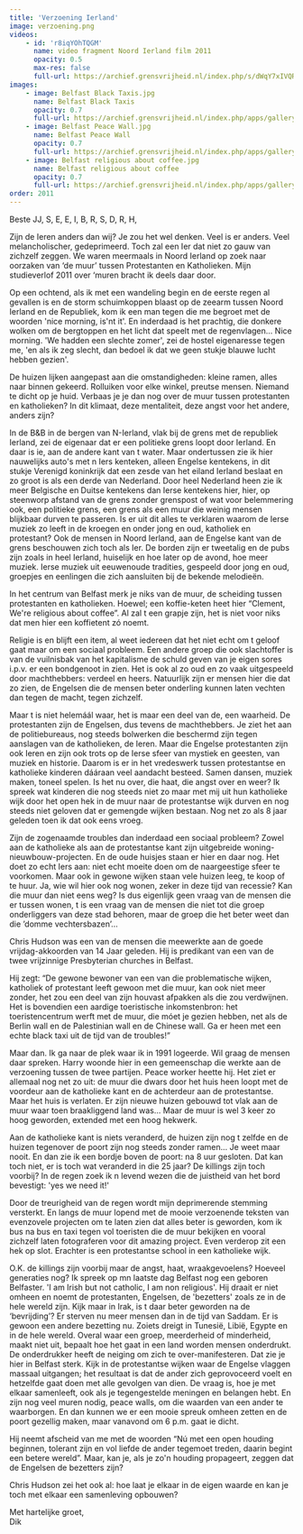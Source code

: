 ```yaml
---
title: 'Verzoening Ierland'
image: verzoening.png
videos:
    - id: 'r8iqYOhTQGM'
      name: video fragment Noord Ierland film 2011
      opacity: 0.5
      max-res: false
      full-url: https://archief.grensvrijheid.nl/index.php/s/dWqY7xIVQRx21zB
images:
    - image: Belfast Black Taxis.jpg
      name: Belfast Black Taxis
      opacity: 0.7
      full-url: https://archief.grensvrijheid.nl/index.php/apps/galleryplus?view=galleryplus#Beeldarchief%2F1998%2010%20FOTO'S%20Belfast%20-dia's-
    - image: Belfast Peace Wall.jpg
      name: Belfast Peace Wall
      opacity: 0.7
      full-url: https://archief.grensvrijheid.nl/index.php/apps/galleryplus?view=galleryplus#Beeldarchief%2F1998%2010%20FOTO'S%20Belfast%20-dia's-
    - image: Belfast religious about coffee.jpg
      name: Belfast religious about coffee
      opacity: 0.7
      full-url: https://archief.grensvrijheid.nl/index.php/apps/galleryplus?view=galleryplus#Beeldarchief%2F1998%2010%20FOTO'S%20Belfast%20-dia's-
order: 2011
---
```


Beste JJ, S, E, E, I, B, R, S, D, R, H,

Zijn de Ieren anders dan wij? Je zou het wel denken. Veel is er anders. Veel melancholischer, gedeprimeerd. Toch zal een Ier dat niet zo gauw van zichzelf zeggen. 
We waren meermaals in Noord Ierland op zoek naar oorzaken van ‘de muur’ tussen Protestanten en Katholieken. Mijn studieverlof 2011 over ‘muren bracht ik deels daar door. 

Op een ochtend, als ik met een wandeling begin en de eerste regen al gevallen is en de storm schuimkoppen blaast op de zeearm tussen Noord Ierland en de Republiek, kom ik een man tegen die me begroet met de woorden 'nice morning, is'nt it'. En inderdaad is het prachtig, die donkere wolken om de bergtoppen en het licht dat speelt met de regenvlagen... Nice morning. 'We hadden een slechte zomer', zei de hostel eigenaresse tegen me, 'en als ik zeg slecht, dan bedoel ik dat we geen stukje blauwe lucht hebben gezien'. 

De huizen lijken aangepast aan die omstandigheden: kleine ramen, alles naar binnen gekeerd. Rolluiken voor elke winkel, preutse mensen. Niemand te dicht op je huid. Verbaas je je dan nog over de muur tussen protestanten en katholieken? In dit klimaat, deze mentaliteit, deze angst voor het andere, anders zijn?

In de B&B in de bergen van N-Ierland, vlak bij de grens met de republiek Ierland, zei de eigenaar dat er een politieke grens loopt door Ierland. En daar is ie, aan de andere kant van t water. Maar ondertussen zie ik hier nauwelijks auto's met n Iers kenteken, alleen Engelse kentekens, in dit stukje Verenigd koninkrijk dat een zesde van het eiland Ierland beslaat en zo groot is als een derde van Nederland. Door heel Nederland heen zie ik meer Belgische en Duitse kentekens dan Ierse kentekens hier, hier, op steenworp afstand van de grens zonder grenspost of wat voor belemmering ook,  een politieke grens, een grens als een muur die weinig mensen blijkbaar durven te passeren. 
Is er uit dit alles te verklaren waarom de Ierse muziek zo leeft in de kroegen en onder jong en oud, katholiek en protestant? Ook de mensen in Noord Ierland, aan de Engelse kant van de grens beschouwen zich toch als Ier. De borden zijn er tweetalig en de pubs zijn zoals in heel Ierland, huiselijk en hoe later op de avond, hoe meer muziek. Ierse muziek uit eeuwenoude tradities, gespeeld door jong en oud, groepjes en eenlingen die zich aansluiten bij de bekende melodieën. 

In het centrum van Belfast merk je niks van de muur, de scheiding tussen protestanten en katholieken. Hoewel; een koffie-keten heet hier “Clement, We're religious about coffee”. Al zal t een grapje zijn, het is niet voor niks dat men hier een koffietent zó noemt. 

Religie is en blijft een item, al weet iedereen dat het niet echt om t geloof gaat maar om een sociaal probleem. Een andere groep die ook slachtoffer is van de vuilnisbak van het kapitalisme de schuld geven van je eigen sores i.p.v. er een bondgenoot in zien. Het is ook al zo oud en zo vaak uitgespeeld door machthebbers: verdeel en heers. Natuurlijk zijn er mensen hier die dat zo zien, de Engelsen die de mensen beter onderling kunnen laten vechten dan tegen de macht, tegen zichzelf. 

Maar t is niet helemáál waar, het is maar een deel van de, een waarheid. De protestanten zijn de Engelsen, dus tevens de machthebbers. Je ziet het aan de politiebureaus, nog steeds bolwerken die beschermd zijn tegen aanslagen van de katholieken, de Ieren. Maar die Engelse protestanten zijn ook Ieren en zijn ook trots op de Ierse sfeer van mystiek en geesten, van muziek en historie. Daarom is er in het vredeswerk tussen protestantse en katholieke kinderen dááraan veel aandacht besteed. Samen dansen, muziek maken, toneel spelen. Is het nu over, die haat, die angst over en weer? Ik spreek wat kinderen die nog steeds niet zo maar met mij uit hun katholieke wijk door het open hek in de muur naar de protestantse wijk durven en nog steeds niet geloven dat er gemengde wijken bestaan. Nog net zo als 8 jaar geleden toen ik dat ook eens vroeg. 

Zijn de zogenaamde troubles dan inderdaad een sociaal probleem? Zowel aan de katholieke als aan de protestantse kant zijn uitgebreide woning-nieuwbouw-projecten. En de oude huisjes staan er hier en daar nog. Het doet zo echt Iers aan: niet echt moeite doen om de naargeestige sfeer te voorkomen. Maar ook in gewone wijken staan vele huizen leeg, te koop of te huur. Ja, wie wil hier ook nog wonen, zeker in deze tijd van recessie?
Kan die muur dan niet eens weg? Is dus eigenlijk geen vraag van de mensen die er tussen wonen, t is een vraag van de mensen die niet tot die groep onderliggers van deze stad behoren, maar de groep die het beter weet dan die ’domme vechtersbazen’...

Chris Hudson was een van de mensen die meewerkte aan de goede vrijdag-akkoorden van 14 Jaar geleden. Hij is predikant van een van de twee vrijzinnige Presbyterian churches in Belfast. 

Hij zegt: “De gewone bewoner van een van die problematische wijken, katholiek of protestant leeft gewoon met die muur, kan ook niet meer zonder, het zou een deel van zijn houvast afpakken als die zou verdwijnen. Het is bovendien een aardige toeristische inkomstenbron: het toeristencentrum werft met de muur, die móet je gezien hebben, net als de Berlin wall en de Palestinian wall en de Chinese wall. Ga er heen met een echte black taxi uit de tijd van de troubles!”

Maar dan. Ik ga naar de plek waar ik in 1991 logeerde. Wil graag de mensen daar spreken. Harry woonde hier in een gemeenschap die werkte aan de verzoening tussen de twee partijen. Peace worker heette hij. Het ziet er allemaal nog net zo uit: de muur die dwars door het huis heen loopt met de voordeur aan de katholieke kant en de achterdeur aan de protestantse. Maar het huis is verlaten. Er zijn nieuwe huizen gebouwd tot vlak aan de muur waar toen braakliggend land was... Maar de muur is wel 3 keer zo hoog geworden, extended met een hoog hekwerk.

Aan de katholieke kant is niets veranderd, de huizen zijn nog t zelfde en de huizen tegenover de poort zijn nog steeds zonder ramen... Je weet maar nooit. En dan zie ik een bordje boven de poort: na 8 uur gesloten. Dat kan toch niet, er is toch wat veranderd in die 25 jaar? De killings zijn toch voorbij? In de regen zoek ik n levend wezen die de juistheid van het bord bevestigt: 'yes we need it!'

Door de treurigheid van de regen wordt mijn deprimerende stemming versterkt. En langs de muur lopend met de mooie verzoenende teksten van evenzovele projecten om te laten zien dat alles beter is geworden, kom ik bus na bus en taxi tegen vol toeristen die de muur bekijken en vooral zichzelf laten fotograferen voor dit amazing project. Even verderop zit een hek op slot. Erachter is een protestantse school in een katholieke wijk.

O.K. de killings zijn voorbij maar de angst, haat, wraakgevoelens? Hoeveel generaties nog? Ik spreek op mn laatste dag Belfast nog een geboren Belfaster. 'I am Irish but not catholic, I am non religious'. Hij draait er niet omheen en noemt de protestanten, Engelsen, de 'bezetters' zoals ze in de hele wereld zijn. Kijk maar in Irak, is t daar beter geworden na de ‘bevrijding’? Er sterven nu meer mensen dan in de tijd van Saddam. Er is gewoon een andere bezetting nu. Zoiets dreigt in Tunesië, Libië, Egypte en in de hele wereld. Overal waar een groep, meerderheid of minderheid, maakt niet uit, bepaalt hoe het gaat in een land worden mensen onderdrukt. De onderdrukker heeft de neiging om zich te over-manifesteren. Dat zie je hier in Belfast sterk. Kijk in de protestantse wijken waar de Engelse vlaggen massaal uitgangen; het resultaat is dat de ander zich geprovoceerd voelt en hetzelfde gaat doen met alle gevolgen van dien. De vraag is, hoe je met elkaar samenleeft, ook als je tegengestelde meningen en belangen hebt. En zijn nog veel muren nodig, peace walls, om die waarden van een ander te waarborgen. En dan kunnen we er een mooie spreuk omheen zetten en de poort gezellig maken, maar vanavond om 6 p.m. gaat ie dicht.

Hij neemt afscheid van me met de woorden “Nú met een open houding beginnen, tolerant zijn en vol liefde de ander tegemoet treden, daarin begint een betere wereld”. Maar, kan je, als je zo'n houding propageert, zeggen dat de Engelsen de bezetters zijn? 

Chris Hudson zei het ook al: hoe laat je elkaar in de eigen waarde en kan je toch met elkaar een samenleving opbouwen?

Met hartelijke groet,<br />
Dik